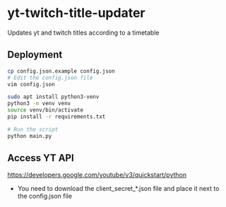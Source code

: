 # yt-twitch-title-updater

Updates yt and twitch titles according to a timetable

## Deployment

```bash
cp config.json.example config.json
# Edit the config.json file
vim config.json

sudo apt install python3-venv
python3 -m venv venv
source venv/bin/activate
pip install -r requirements.txt

# Run the script
python main.py
```

## Access YT API

<https://developers.google.com/youtube/v3/quickstart/python>

- You need to download the client_secret_*.json file and place it next to the config.json file
